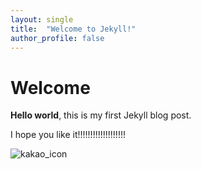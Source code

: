 ```yaml
---
layout: single
title:  "Welcome to Jekyll!"
author_profile: false
---
```


# Welcome

**Hello world**, this is my first Jekyll blog post.

I hope you like it!!!!!!!!!!!!!!!!!!!

![kakao_icon](/Users/yukpan/git/hmyuk.github.io/images/kakao_icon.png)

